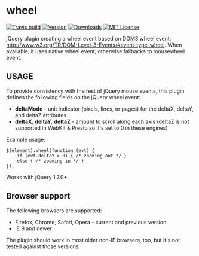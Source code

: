 wheel
=====

[![Travis build](https://img.shields.io/travis/mgol/jquery-wheel.svg?style=flat-square)](https://travis-ci.org/mgol/jquery-wheel)
[![Version](https://img.shields.io/npm/v/jquery-wheel.svg?style=flat-square)](http://npm.im/jquery-wheel)
[![Downloads](https://img.shields.io/npm/dm/jquery-wheel.svg?style=flat-square)](http://npm-stat.com/charts.html?package=jquery-wheel)
[![MIT License](https://img.shields.io/npm/l/jquery-wheel.svg?style=flat-square)](http://opensource.org/licenses/MIT)

jQuery plugin creating a wheel event based on DOM3 wheel event: http://www.w3.org/TR/DOM-Level-3-Events/#event-type-wheel. When available, it uses native wheel event; otherwise fallbacks to mousewheel event.

## USAGE

To provide consistency with the rest of jQuery mouse events, this plugin defines the following fields on the jQuery wheel event:
* **deltaMode** - unit indicator (pixels, lines, or pages) for the deltaX, deltaY, and deltaZ attributes
* **deltaX**, **deltaY**, **deltaZ** - amount to scroll along each axis (deltaZ is not supported in WebKit & Presto so it's set to 0 in these engines)

Example usage:

	$(element).wheel(function (evt) {
		if (evt.deltaY > 0) { /* zooming out */ }
		else { /* zooming in */ }
	});

Works with jQuery 1.7.0+.


Browser support
---------------

The following browsers are supported:
* Firefox, Chrome, Safari, Opera - current and previous version
* IE 9 and newer

The plugin should work in most older non-IE browsers, too, but it's not tested against those versions.
